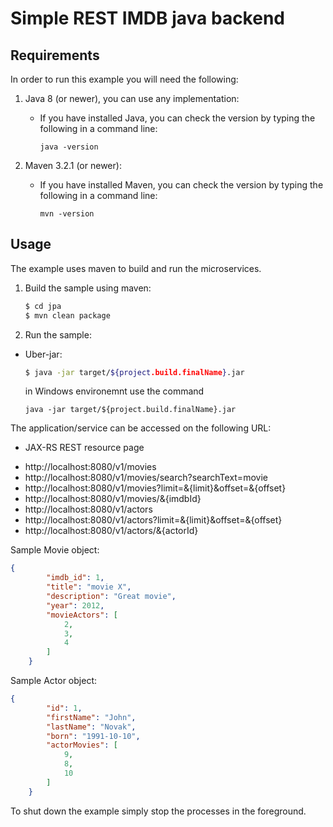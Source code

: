 # Simple REST IMDB java backend

## Requirements

In order to run this example you will need the following:

1. Java 8 (or newer), you can use any implementation:
    * If you have installed Java, you can check the version by typing the following in a command line:
        
        ```
        java -version
        ```

2. Maven 3.2.1 (or newer):
    * If you have installed Maven, you can check the version by typing the following in a command line:
        
        ```
        mvn -version
        ```

## Usage

The example uses maven to build and run the microservices.

1. Build the sample using maven:

    ```bash
    $ cd jpa
    $ mvn clean package
    ```

2. Run the sample:
* Uber-jar:

    ```bash
    $ java -jar target/${project.build.finalName}.jar
    ```
    
    in Windows environemnt use the command
    ```batch
    java -jar target/${project.build.finalName}.jar
    ```
    
The application/service can be accessed on the following URL:
* JAX-RS REST resource page 
- http://localhost:8080/v1/movies
- http://localhost:8080/v1/movies/search?searchText=movie
- http://localhost:8080/v1/movies?limit=&{limit}&offset=&{offset}
- http://localhost:8080/v1/movies/&{imdbId}
- http://localhost:8080/v1/actors
- http://localhost:8080/v1/actors?limit=&{limit}&offset=&{offset}
- http://localhost:8080/v1/actors/&{actorId}

Sample Movie object:
```json
{
        "imdb_id": 1,
        "title": "movie X",
        "description": "Great movie",
        "year": 2012,
        "movieActors": [
            2,
            3,
            4
        ]
    }
```

Sample Actor object:

```json
{
        "id": 1,
        "firstName": "John",
        "lastName": "Novak",
        "born": "1991-10-10",
        "actorMovies": [
            9,
            8,
            10
        ]
    }
```
							

To shut down the example simply stop the processes in the foreground.
